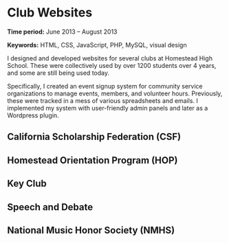 # Club Websites

**Time period:** June 2013 – August 2013

**Keywords:** HTML, CSS, JavaScript, PHP, MySQL, visual design

I designed and developed websites for several clubs at Homestead High School. These were collectively used by over 1200 students over 4 years, and some are still being used today.

Specifically, I created an event signup system for community service organizations to manage events, members, and volunteer hours. Previously, these were tracked in a mess of various spreadsheets and emails. I implemented my system with user-friendly admin panels and later as a Wordpress plugin.

## California Scholarship Federation (CSF)


## Homestead Orientation Program (HOP)


## Key Club


## Speech and Debate


## National Music Honor Society (NMHS)

